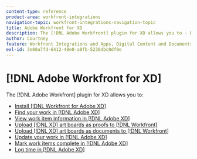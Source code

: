 ```yaml
---
content-type: reference
product-area: workfront-integrations
navigation-topic: workfront-integrations-navigation-topic
title: Adobe Workfront for XD
description: The [!DNL Adobe Workfront] plugin for XD allows you to - EDIT ME.
author: Courtney
feature: Workfront Integrations and Apps, Digital Content and Documents
exl-id: 3e08a7fd-6412-48e0-a8fb-5238dbc0df0e
---
```

# [!DNL Adobe Workfront for XD]

The [!DNL Adobe Workfront] plugin for XD allows you to:

* [Install [!DNL Workfront for Adobe XD]](../../workfront-integrations-and-apps/adobe-workfront-for-xd/wf-adobe-xd-install.md)
* [Find your work in [!DNL Adobe XD]](../../workfront-integrations-and-apps/adobe-workfront-for-xd/wf-adobe-xd-find-work.md)
* [View work item information in [!DNL Adobe XD]](../../workfront-integrations-and-apps/adobe-workfront-for-xd/wf-adobe-xd-view-work-info.md)
* [Upload [!DNL XD] art boards as proofs to [!DNL Workfront]](../../workfront-integrations-and-apps/adobe-workfront-for-xd/wf-adobe-xd-proofs.md)
* [Upload [!DNL XD] art boards as documents to [!DNL Workfront]](../../workfront-integrations-and-apps/adobe-workfront-for-xd/wf-adobe-xd-docs.md)
* [Update your work in [!DNL Adobe XD]](../../workfront-integrations-and-apps/adobe-workfront-for-xd/wf-adobe-xd-update.md)
* [Mark work items complete in [!DNL Adobe XD]](../../workfront-integrations-and-apps/adobe-workfront-for-xd/wf-adobe-xd-complete.md)
* [Log time in [!DNL Adobe XD]](/help/quicksilver/workfront-integrations-and-apps/adobe-workfront-for-xd/wf-xd-log-time.md)
